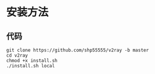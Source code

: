 # 安装方法
## 代码
```
git clone https://github.com/shp55555/v2ray -b master
cd v2ray
chmod +x install.sh
./install.sh local
```
